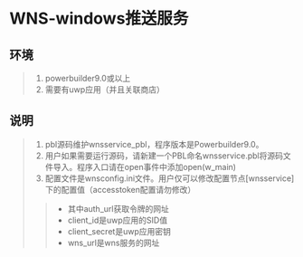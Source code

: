# WNS-windows推送服务 
## 环境
>1. powerbuilder9.0或以上
>2. 需要有uwp应用（并且关联商店）

## 说明
>1. pbl源码维护wnsservice_pbl，程序版本是Powerbuilder9.0。 
>2. 用户如果需要运行源码，请新建一个PBL命名wnsservice.pbl将源码文件导入。程序入口请在open事件中添加open(w_main)
>3. 配置文件是wnsconfig.ini文件。用户仅可以修改配置节点[wnsservice]下的配置值（accesstoken配置请勿修改）
>   >* 其中auth_url获取令牌的网址 
>   >* client_id是uwp应用的SID值 
>   >* client_secret是uwp应用密钥 
>   >* wns_url是wns服务的网址

